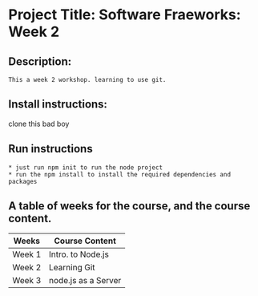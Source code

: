 # Project Title: Software Fraeworks: Week 2
## Description: 
    This a week 2 workshop. learning to use git.
    
 
## Install instructions: 
  clone this bad boy
 
## Run instructions

    * just run npm init to run the node project
    * run the npm install to install the required dependencies and packages
    
## A table of weeks for the course, and the course content.

  | Weeks   | Course Content      |
  |-------  |---------------------|
  | Week 1  | Intro. to Node.js   |
  | Week 2  | Learning Git        |
  | Week 3  | node.js as a Server |
  
